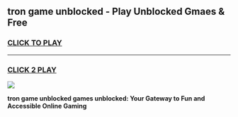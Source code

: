 
## tron game unblocked - Play Unblocked Gmaes & Free
<h3>
<a href="https://news.freeplayer.one?title=tron_game_unblocked&ref=16F">CLICK TO PLAY</a></h3>
<hr>

<h3>
<a href="https://news.freeplayer.one?title=tron_game_unblocked&ref=16F">CLICK 2 PLAY</a>
  
</h3>

<a href="https://news.freeplayer.one?title=tron_game_unblocked&ref=16F/"><img src="https://clearcache.store/games.png"></a>


**tron game unblocked games unblocked: Your Gateway to Fun and Accessible Online Gaming**
